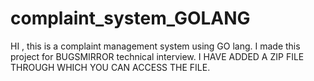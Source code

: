 # complaint_system_GOLANG
HI , this is a complaint management system using GO lang. I made this project  for BUGSMIRROR technical interview.
I HAVE ADDED A ZIP FILE THROUGH WHICH YOU CAN ACCESS THE FILE.
